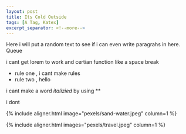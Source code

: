 ```yaml
---
layout: post
title: Its Cold Outside
tags: [A Tag, Katex]
excerpt_separator: <!--more-->
---
```

Here i will put a random text to see if i can even write paragrahs in here. Queue 

i cant get lorem to work and certian function like a space break

* rule one , i cant make rules
* rule two , hello
 
 i cant make a word *italizied* by using ** 

 i dont 
<!--more--> 
{% include aligner.html image="pexels/sand-water.jpeg" column=1 %}

{% include aligner.html images="pexels/travel.jpeg" column=1 %}

